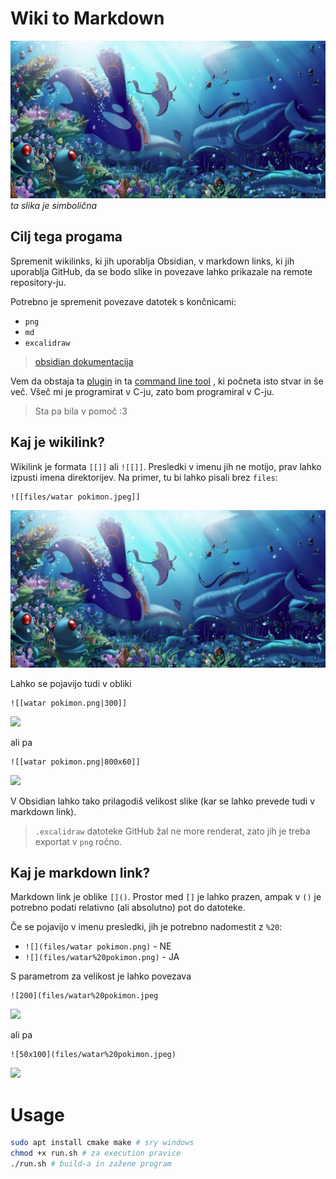 # Wiki to Markdown

![](files/watar%20pokimon.jpeg)
*ta slika je simbolična*

## Cilj tega progama

Spremenit wikilinks, ki jih uporablja Obsidian, v markdown
links, ki jih uporablja GitHub, da se bodo slike in povezave lahko prikazale na
remote repository-ju.

Potrebno je spremenit povezave datotek s končnicami:

- `png`
- `md`
- `excalidraw`

> [obsidian dokumentacija](https://help.obsidian.md/embeds)

Vem da obstaja ta [plugin](https://github.com/ozntel/obsidian-link-converter) in ta [command line tool](https://github.com/zoni/obsidian-export) , ki počneta isto stvar in še več. Všeč mi je programirat v C-ju, zato bom programiral v C-ju. 

> Sta pa bila v pomoč :3

## Kaj je wikilink?

Wikilink je formata `[[]]` ali `![[]]`. Presledki v imenu jih ne motijo, prav lahko izpusti imena direktorijev. Na primer, tu bi lahko pisali brez `files`:

```
![[files/watar pokimon.jpeg]]
```

![](files/watar%20pokimon.jpeg)

Lahko se pojavijo tudi v obliki 

```
![[watar pokimon.png|300]]
```

![](Pasted%20image%2020250508234908.png)

ali pa 

```
![[watar pokimon.png|800x60]]
```

![](Pasted%20image%2020250508234946.png)

V Obsidian lahko tako prilagodiš velikost slike (kar se lahko prevede tudi v markdown link).

> `.excalidraw` datoteke GitHub žal ne more renderat, zato jih je treba
> exportat v `png` ročno.

## Kaj je markdown link?

Markdown link je oblike `[]()`. Prostor med `[]` je lahko
prazen, ampak v `()` je potrebno podati relativno (ali absolutno) pot do datoteke.

Če se pojavijo v imenu presledki, jih je potrebno nadomestit z `%20`:

- `![](files/watar pokimon.png)` - NE
- `![](files/watar%20pokimon.png)` - JA

S parametrom za velikost je lahko povezava

```
![200](files/watar%20pokimon.jpeg
```

![](Pasted%20image%2020250508235012.png)

ali pa 

```
![50x100](files/watar%20pokimon.jpeg)
```

![](Pasted%20image%2020250508235029.png)

# Usage

```bash
sudo apt install cmake make # sry windows
chmod +x run.sh # za execution pravice
./run.sh # build-a in zažene program
```